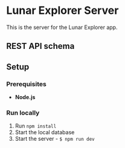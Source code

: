 # Lunar Explorer Server

This is the server for the Lunar Explorer app.

## REST API schema

## Setup

### Prerequisites

- **Node.js**

### Run locally

1. Run `npm install`
2. Start the local database
3. Start the server - `$ npm run dev`
